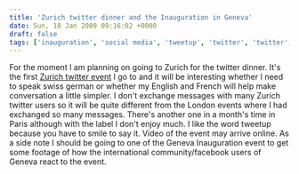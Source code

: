 ```yaml
---
title: 'Zurich twitter dinner and the Inauguration in Geneva'
date: Sun, 18 Jan 2009 09:16:02 +0000
draft: false
tags: ['inauguration', 'social media', 'tweetup', 'twitter', 'twitter', 'zurich']
---
```


For the moment I am planning on going to Zurich for the twitter dinner. It's the first [Zurich twitter event](http://www.facebook.com/event.php?eid=64207280128) I go to and it will be interesting whether I need to speak swiss german or whether my English and French will help make conversation a little simpler. I don't exchange messages with many Zurich twitter users so it will be quite different from the London events where I had exchanged so many messages. There's another one in a month's time in Paris although with the label I don't enjoy much. I like the word tweetup because you have to smile to say it. Video of the event may arrive online. As a side note I should be going to one of the Geneva Inauguration event to get some footage of how the international community/facebook users of Geneva react to the event.